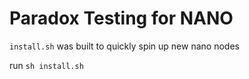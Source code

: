 # Paradox Testing for NANO

`install.sh` was built to quickly spin up new nano nodes

run `sh install.sh`
